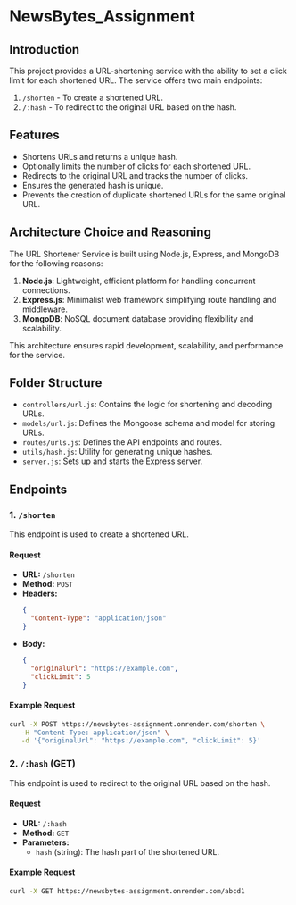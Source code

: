 # NewsBytes_Assignment

## Introduction

This project provides a URL-shortening service with the ability to set a click limit for each shortened URL. The service offers two main endpoints:

1. `/shorten` - To create a shortened URL.
2. `/:hash` - To redirect to the original URL based on the hash.

## Features

- Shortens URLs and returns a unique hash.
- Optionally limits the number of clicks for each shortened URL.
- Redirects to the original URL and tracks the number of clicks.
- Ensures the generated hash is unique.
- Prevents the creation of duplicate shortened URLs for the same original URL.

## Architecture Choice and Reasoning

The URL Shortener Service is built using Node.js, Express, and MongoDB for the following reasons:

1. **Node.js**: Lightweight, efficient platform for handling concurrent connections.
2. **Express.js**: Minimalist web framework simplifying route handling and middleware.
3. **MongoDB**: NoSQL document database providing flexibility and scalability.

This architecture ensures rapid development, scalability, and performance for the service.

## Folder Structure

- `controllers/url.js`: Contains the logic for shortening and decoding URLs.
- `models/url.js`: Defines the Mongoose schema and model for storing URLs.
- `routes/urls.js`: Defines the API endpoints and routes.
- `utils/hash.js`: Utility for generating unique hashes.
- `server.js`: Sets up and starts the Express server.

## Endpoints

### 1. `/shorten`

This endpoint is used to create a shortened URL.

#### Request

- **URL:** `/shorten`
- **Method:** `POST`
- **Headers:** 
  ```json
  {
    "Content-Type": "application/json"
  }
  ```
- **Body:**
  ```json
  {
    "originalUrl": "https://example.com",
    "clickLimit": 5
  }
  ```
#### Example Request
  ```sh
 curl -X POST https://newsbytes-assignment.onrender.com/shorten \
     -H "Content-Type: application/json" \
     -d '{"originalUrl": "https://example.com", "clickLimit": 5}'
 ```
### 2. `/:hash` (GET)

This endpoint is used to redirect to the original URL based on the hash.

#### Request

- **URL:** `/:hash`
- **Method:** `GET`
- **Parameters:**
  - `hash` (string): The hash part of the shortened URL.
#### Example Request
  ```sh
curl -X GET https://newsbytes-assignment.onrender.com/abcd1
```
